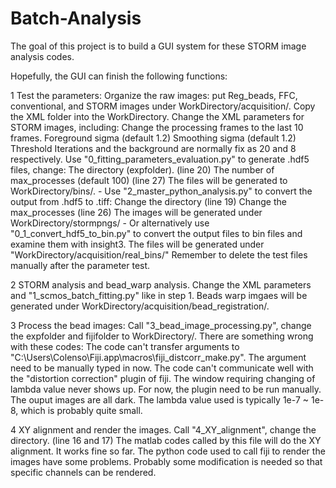 # Batch-Analysis
The goal of this project is to build a GUI system for these STORM image analysis codes. 

Hopefully, the GUI can finish the following functions: 

  1 Test the parameters: 
    Organize the raw images: put Reg_beads, FFC, conventional, and STORM images under WorkDirectory/acquisition/. 
    Copy the XML folder into the WorkDirectory. 
    Change the XML parameters for STORM images, including: 
      Change the processing frames to the last 10 frames. 
      Foreground sigma (default 1.2)
      Smoothing sigma (default 1.2)
      Threshold
      Iterations and the background are normally fix as 20 and 8 respectively.
    Use "0_fitting_parameters_evaluation.py" to generate .hdf5 files, change: 
      The directory (expfolder). (line 20)
      The number of max_processes (default 100) (line 27)
    The files will be generated to WorkDirectory/bins/. 
    - Use "2_master_python_analysis.py" to convert the output from .hdf5 to .tiff: 
      Change the directory (line 19)
      Change the max_processes (line 26)
    The images will be generated under WorkDirectory/stormpngs/
    - Or alternatively use "0_1_convert_hdf5_to_bin.py" to convert the output files to bin files and examine them with insight3. The files will be generated under "WorkDirectory/acquisition/real_bins/"
    Remember to delete the test files manually after the parameter test. 
    
  2 STORM analysis and bead_warp analysis. 
    Change the XML parameters and "1_scmos_batch_fitting.py" like in step 1. 
    Beads warp imgaes will be generated under WorkDirectory/acquisition/bead_registration/. 
    
  3 Process the bead images: 
    Call "3_bead_image_processing.py", change the expfolder and fijifolder to WorkDirectory/. 
    There are something wrong with these codes: 
      The code can't transfer arguments to "C:\Users\Colenso\Fiji.app\macros\fiji_distcorr_make.py". The argument need to be manually typed in now. 
      The code can't communicate well with the "distortion correction" plugin of fiji. The window requiring changing of lambda value never shows up. For now, the plugin need to be run manually. 
      The ouput images are all dark. The lambda value used is typically 1e-7 ~ 1e-8, which is probably quite small. 
      
  4 XY alignment and render the images. 
    Call "4_XY_alignment", change the directory. (line 16 and 17)
    The matlab codes called by this file will do the XY alignment. It works fine so far. 
    The python code used to call fiji to render the images have some problems. Probably some modification is needed so that specific channels can be rendered. 
